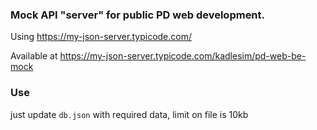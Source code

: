 ### Mock API "server" for public PD web development.

Using https://my-json-server.typicode.com/

Available at https://my-json-server.typicode.com/kadlesim/pd-web-be-mock

### Use
just update ```db.json``` with required data, limit on file is 10kb
